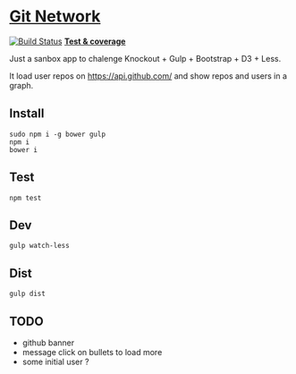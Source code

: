 
[Git Network](http://www.jsan.me/git-network/#j-san)
=============

[![Build Status](https://travis-ci.org/j-san/git-network.svg)](https://travis-ci.org/j-san/git-network)
[**Test & coverage**](http://www.jsan.me/git-network/test/)

Just a sanbox app to chalenge Knockout + Gulp + Bootstrap + D3 + Less.

It load user repos on https://api.github.com/ and show repos and users in a graph.

Install
-------

```
sudo npm i -g bower gulp
npm i
bower i
```

Test
----

```
npm test
```

Dev
---

```
gulp watch-less
```

Dist
----

```
gulp dist
```

TODO
----

- github banner
- message click on bullets to load more
- some initial user ?